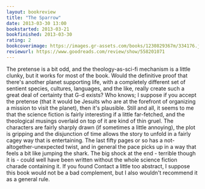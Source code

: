```yaml
---
layout: bookreview
title: "The Sparrow"
date: 2013-03-30 13:00
bookstarted: 2013-03-21
bookfinished: 2013-03-30
rating: 2
bookcoverimage: https://images.gr-assets.com/books/1230829367m/334176.jpg
reviewurl: https://www.goodreads.com/review/show/558201071
---
```


The pretense is a bit odd, and the theology-as-sci-fi mechanism is a little clunky, but it works for most of the book. Would the definitive proof that there's another planet supporting life, with a completely different set of sentient species, cultures, languages, and the like, really create such a great deal of certainty that G-d exists? Who knows; I suppose if you accept the pretense (that it would be Jesuits who are at the forefront of organizing a mission to visit the planet), then it's plausible. Still and all, it seems to me that the science fiction is fairly interesting if a little far-fetched, and the theological musings overlaid on top of it are kind of thin gruel. The characters are fairly sharply drawn (if sometimes a little annoying), the plot is gripping and the disjunction of time allows the story to unfold in a fairly cagey way that is entertaining. The last fifty pages or so has a not-altogether-unexpected twist, and in general the pace picks up in a way that feels a bit like jumping the shark. The big shock at the end - terrible though it is - could well have been written without the whole science fiction charade containing it. If you found Contact a little too abstract, I suppose this book would not be a bad complement, but I also wouldn't recommend it as a general rule.